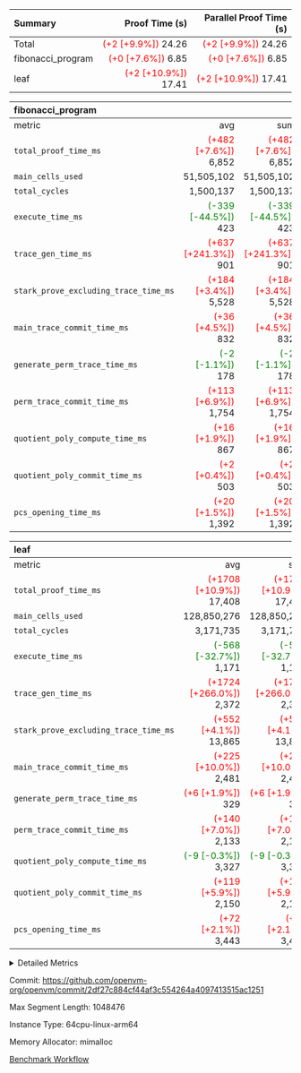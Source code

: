 | Summary | Proof Time (s) | Parallel Proof Time (s) |
|:---|---:|---:|
| Total | <span style='color: red'>(+2 [+9.9%])</span> 24.26 | <span style='color: red'>(+2 [+9.9%])</span> 24.26 |
| fibonacci_program | <span style='color: red'>(+0 [+7.6%])</span> 6.85 | <span style='color: red'>(+0 [+7.6%])</span> 6.85 |
| leaf | <span style='color: red'>(+2 [+10.9%])</span> 17.41 | <span style='color: red'>(+2 [+10.9%])</span> 17.41 |


| fibonacci_program |||||
|:---|---:|---:|---:|---:|
|metric|avg|sum|max|min|
| `total_proof_time_ms ` | <span style='color: red'>(+482 [+7.6%])</span> 6,852 | <span style='color: red'>(+482 [+7.6%])</span> 6,852 | <span style='color: red'>(+482 [+7.6%])</span> 6,852 | <span style='color: red'>(+482 [+7.6%])</span> 6,852 |
| `main_cells_used     ` |  51,505,102 |  51,505,102 |  51,505,102 |  51,505,102 |
| `total_cycles        ` |  1,500,137 |  1,500,137 |  1,500,137 |  1,500,137 |
| `execute_time_ms     ` | <span style='color: green'>(-339 [-44.5%])</span> 423 | <span style='color: green'>(-339 [-44.5%])</span> 423 | <span style='color: green'>(-339 [-44.5%])</span> 423 | <span style='color: green'>(-339 [-44.5%])</span> 423 |
| `trace_gen_time_ms   ` | <span style='color: red'>(+637 [+241.3%])</span> 901 | <span style='color: red'>(+637 [+241.3%])</span> 901 | <span style='color: red'>(+637 [+241.3%])</span> 901 | <span style='color: red'>(+637 [+241.3%])</span> 901 |
| `stark_prove_excluding_trace_time_ms` | <span style='color: red'>(+184 [+3.4%])</span> 5,528 | <span style='color: red'>(+184 [+3.4%])</span> 5,528 | <span style='color: red'>(+184 [+3.4%])</span> 5,528 | <span style='color: red'>(+184 [+3.4%])</span> 5,528 |
| `main_trace_commit_time_ms` | <span style='color: red'>(+36 [+4.5%])</span> 832 | <span style='color: red'>(+36 [+4.5%])</span> 832 | <span style='color: red'>(+36 [+4.5%])</span> 832 | <span style='color: red'>(+36 [+4.5%])</span> 832 |
| `generate_perm_trace_time_ms` | <span style='color: green'>(-2 [-1.1%])</span> 178 | <span style='color: green'>(-2 [-1.1%])</span> 178 | <span style='color: green'>(-2 [-1.1%])</span> 178 | <span style='color: green'>(-2 [-1.1%])</span> 178 |
| `perm_trace_commit_time_ms` | <span style='color: red'>(+113 [+6.9%])</span> 1,754 | <span style='color: red'>(+113 [+6.9%])</span> 1,754 | <span style='color: red'>(+113 [+6.9%])</span> 1,754 | <span style='color: red'>(+113 [+6.9%])</span> 1,754 |
| `quotient_poly_compute_time_ms` | <span style='color: red'>(+16 [+1.9%])</span> 867 | <span style='color: red'>(+16 [+1.9%])</span> 867 | <span style='color: red'>(+16 [+1.9%])</span> 867 | <span style='color: red'>(+16 [+1.9%])</span> 867 |
| `quotient_poly_commit_time_ms` | <span style='color: red'>(+2 [+0.4%])</span> 503 | <span style='color: red'>(+2 [+0.4%])</span> 503 | <span style='color: red'>(+2 [+0.4%])</span> 503 | <span style='color: red'>(+2 [+0.4%])</span> 503 |
| `pcs_opening_time_ms ` | <span style='color: red'>(+20 [+1.5%])</span> 1,392 | <span style='color: red'>(+20 [+1.5%])</span> 1,392 | <span style='color: red'>(+20 [+1.5%])</span> 1,392 | <span style='color: red'>(+20 [+1.5%])</span> 1,392 |

| leaf |||||
|:---|---:|---:|---:|---:|
|metric|avg|sum|max|min|
| `total_proof_time_ms ` | <span style='color: red'>(+1708 [+10.9%])</span> 17,408 | <span style='color: red'>(+1708 [+10.9%])</span> 17,408 | <span style='color: red'>(+1708 [+10.9%])</span> 17,408 | <span style='color: red'>(+1708 [+10.9%])</span> 17,408 |
| `main_cells_used     ` |  128,850,276 |  128,850,276 |  128,850,276 |  128,850,276 |
| `total_cycles        ` |  3,171,735 |  3,171,735 |  3,171,735 |  3,171,735 |
| `execute_time_ms     ` | <span style='color: green'>(-568 [-32.7%])</span> 1,171 | <span style='color: green'>(-568 [-32.7%])</span> 1,171 | <span style='color: green'>(-568 [-32.7%])</span> 1,171 | <span style='color: green'>(-568 [-32.7%])</span> 1,171 |
| `trace_gen_time_ms   ` | <span style='color: red'>(+1724 [+266.0%])</span> 2,372 | <span style='color: red'>(+1724 [+266.0%])</span> 2,372 | <span style='color: red'>(+1724 [+266.0%])</span> 2,372 | <span style='color: red'>(+1724 [+266.0%])</span> 2,372 |
| `stark_prove_excluding_trace_time_ms` | <span style='color: red'>(+552 [+4.1%])</span> 13,865 | <span style='color: red'>(+552 [+4.1%])</span> 13,865 | <span style='color: red'>(+552 [+4.1%])</span> 13,865 | <span style='color: red'>(+552 [+4.1%])</span> 13,865 |
| `main_trace_commit_time_ms` | <span style='color: red'>(+225 [+10.0%])</span> 2,481 | <span style='color: red'>(+225 [+10.0%])</span> 2,481 | <span style='color: red'>(+225 [+10.0%])</span> 2,481 | <span style='color: red'>(+225 [+10.0%])</span> 2,481 |
| `generate_perm_trace_time_ms` | <span style='color: red'>(+6 [+1.9%])</span> 329 | <span style='color: red'>(+6 [+1.9%])</span> 329 | <span style='color: red'>(+6 [+1.9%])</span> 329 | <span style='color: red'>(+6 [+1.9%])</span> 329 |
| `perm_trace_commit_time_ms` | <span style='color: red'>(+140 [+7.0%])</span> 2,133 | <span style='color: red'>(+140 [+7.0%])</span> 2,133 | <span style='color: red'>(+140 [+7.0%])</span> 2,133 | <span style='color: red'>(+140 [+7.0%])</span> 2,133 |
| `quotient_poly_compute_time_ms` | <span style='color: green'>(-9 [-0.3%])</span> 3,327 | <span style='color: green'>(-9 [-0.3%])</span> 3,327 | <span style='color: green'>(-9 [-0.3%])</span> 3,327 | <span style='color: green'>(-9 [-0.3%])</span> 3,327 |
| `quotient_poly_commit_time_ms` | <span style='color: red'>(+119 [+5.9%])</span> 2,150 | <span style='color: red'>(+119 [+5.9%])</span> 2,150 | <span style='color: red'>(+119 [+5.9%])</span> 2,150 | <span style='color: red'>(+119 [+5.9%])</span> 2,150 |
| `pcs_opening_time_ms ` | <span style='color: red'>(+72 [+2.1%])</span> 3,443 | <span style='color: red'>(+72 [+2.1%])</span> 3,443 | <span style='color: red'>(+72 [+2.1%])</span> 3,443 | <span style='color: red'>(+72 [+2.1%])</span> 3,443 |



<details>
<summary>Detailed Metrics</summary>

| group | num_segments | keygen_time_ms | commit_exe_time_ms |
| --- | --- | --- | --- |
| fibonacci_program | 1 | 355 | 7 | 

| group | air_name | quotient_deg | interactions | constraints |
| --- | --- | --- | --- | --- |
| fibonacci_program | AccessAdapterAir<16> | 2 | 5 | 14 | 
| fibonacci_program | AccessAdapterAir<2> | 2 | 5 | 14 | 
| fibonacci_program | AccessAdapterAir<32> | 2 | 5 | 14 | 
| fibonacci_program | AccessAdapterAir<4> | 2 | 5 | 14 | 
| fibonacci_program | AccessAdapterAir<64> | 2 | 5 | 14 | 
| fibonacci_program | AccessAdapterAir<8> | 2 | 5 | 14 | 
| fibonacci_program | BitwiseOperationLookupAir<8> | 2 | 2 | 4 | 
| fibonacci_program | MemoryMerkleAir<8> | 2 | 4 | 40 | 
| fibonacci_program | PersistentBoundaryAir<8> | 2 | 3 | 6 | 
| fibonacci_program | PhantomAir | 2 | 3 | 5 | 
| fibonacci_program | Poseidon2PeripheryAir<BabyBearParameters>, 1> | 2 | 1 | 286 | 
| fibonacci_program | ProgramAir | 1 | 1 | 4 | 
| fibonacci_program | RangeTupleCheckerAir<2> | 1 | 1 | 4 | 
| fibonacci_program | VariableRangeCheckerAir | 1 | 1 | 4 | 
| fibonacci_program | VmAirWrapper<Rv32BaseAluAdapterAir, BaseAluCoreAir<4, 8> | 2 | 19 | 43 | 
| fibonacci_program | VmAirWrapper<Rv32BaseAluAdapterAir, LessThanCoreAir<4, 8> | 2 | 17 | 39 | 
| fibonacci_program | VmAirWrapper<Rv32BaseAluAdapterAir, ShiftCoreAir<4, 8> | 2 | 23 | 90 | 
| fibonacci_program | VmAirWrapper<Rv32BranchAdapterAir, BranchEqualCoreAir<4> | 2 | 11 | 25 | 
| fibonacci_program | VmAirWrapper<Rv32BranchAdapterAir, BranchLessThanCoreAir<4, 8> | 2 | 13 | 41 | 
| fibonacci_program | VmAirWrapper<Rv32CondRdWriteAdapterAir, Rv32JalLuiCoreAir> | 2 | 10 | 22 | 
| fibonacci_program | VmAirWrapper<Rv32HintStoreAdapterAir, Rv32HintStoreCoreAir> | 2 | 15 | 17 | 
| fibonacci_program | VmAirWrapper<Rv32JalrAdapterAir, Rv32JalrCoreAir> | 2 | 16 | 20 | 
| fibonacci_program | VmAirWrapper<Rv32LoadStoreAdapterAir, LoadSignExtendCoreAir<4, 8> | 2 | 18 | 33 | 
| fibonacci_program | VmAirWrapper<Rv32LoadStoreAdapterAir, LoadStoreCoreAir<4> | 2 | 17 | 38 | 
| fibonacci_program | VmAirWrapper<Rv32MultAdapterAir, DivRemCoreAir<4, 8> | 2 | 25 | 88 | 
| fibonacci_program | VmAirWrapper<Rv32MultAdapterAir, MulHCoreAir<4, 8> | 2 | 24 | 38 | 
| fibonacci_program | VmAirWrapper<Rv32MultAdapterAir, MultiplicationCoreAir<4, 8> | 2 | 19 | 26 | 
| fibonacci_program | VmAirWrapper<Rv32RdWriteAdapterAir, Rv32AuipcCoreAir> | 2 | 11 | 15 | 
| fibonacci_program | VmConnectorAir | 2 | 3 | 9 | 
| leaf | AccessAdapterAir<2> | 4 | 5 | 12 | 
| leaf | AccessAdapterAir<4> | 4 | 5 | 12 | 
| leaf | AccessAdapterAir<8> | 4 | 5 | 12 | 
| leaf | FriReducedOpeningAir | 4 | 35 | 59 | 
| leaf | NativePoseidon2Air<BabyBearParameters>, 1> | 4 | 31 | 302 | 
| leaf | PhantomAir | 4 | 3 | 4 | 
| leaf | ProgramAir | 1 | 1 | 4 | 
| leaf | VariableRangeCheckerAir | 1 | 1 | 4 | 
| leaf | VmAirWrapper<BranchNativeAdapterAir, BranchEqualCoreAir<1> | 2 | 11 | 23 | 
| leaf | VmAirWrapper<JalNativeAdapterAir, JalCoreAir> | 4 | 7 | 6 | 
| leaf | VmAirWrapper<NativeAdapterAir<2, 0>, PublicValuesCoreAir> | 4 | 11 | 23 | 
| leaf | VmAirWrapper<NativeAdapterAir<2, 1>, FieldArithmeticCoreAir> | 4 | 15 | 23 | 
| leaf | VmAirWrapper<NativeLoadStoreAdapterAir<1>, NativeLoadStoreCoreAir<1> | 4 | 19 | 31 | 
| leaf | VmAirWrapper<NativeVectorizedAdapterAir<4>, FieldExtensionCoreAir> | 4 | 15 | 23 | 
| leaf | VmConnectorAir | 4 | 3 | 8 | 
| leaf | VolatileBoundaryAir | 4 | 4 | 16 | 

| group | air_name | idx | rows | prep_cols | perm_cols | main_cols | cells |
| --- | --- | --- | --- | --- | --- | --- | --- |
| leaf | AccessAdapterAir<2> | 0 | 524,288 |  | 16 | 11 | 14,155,776 | 
| leaf | AccessAdapterAir<4> | 0 | 262,144 |  | 16 | 13 | 7,602,176 | 
| leaf | AccessAdapterAir<8> | 0 | 65,536 |  | 16 | 17 | 2,162,688 | 
| leaf | FriReducedOpeningAir | 0 | 131,072 |  | 76 | 64 | 18,350,080 | 
| leaf | NativePoseidon2Air<BabyBearParameters>, 1> | 0 | 32,768 |  | 36 | 348 | 12,582,912 | 
| leaf | PhantomAir | 0 | 32,768 |  | 8 | 6 | 458,752 | 
| leaf | ProgramAir | 0 | 131,072 |  | 8 | 10 | 2,359,296 | 
| leaf | VariableRangeCheckerAir | 0 | 262,144 | 2 | 8 | 1 | 2,359,296 | 
| leaf | VmAirWrapper<BranchNativeAdapterAir, BranchEqualCoreAir<1> | 0 | 1,048,576 |  | 28 | 23 | 53,477,376 | 
| leaf | VmAirWrapper<JalNativeAdapterAir, JalCoreAir> | 0 | 131,072 |  | 12 | 10 | 2,883,584 | 
| leaf | VmAirWrapper<NativeAdapterAir<2, 0>, PublicValuesCoreAir> | 0 | 64 |  | 16 | 23 | 2,496 | 
| leaf | VmAirWrapper<NativeAdapterAir<2, 1>, FieldArithmeticCoreAir> | 0 | 2,097,152 |  | 20 | 30 | 104,857,600 | 
| leaf | VmAirWrapper<NativeLoadStoreAdapterAir<1>, NativeLoadStoreCoreAir<1> | 0 | 2,097,152 |  | 24 | 41 | 136,314,880 | 
| leaf | VmAirWrapper<NativeVectorizedAdapterAir<4>, FieldExtensionCoreAir> | 0 | 32,768 |  | 20 | 40 | 1,966,080 | 
| leaf | VmConnectorAir | 0 | 2 | 1 | 8 | 4 | 24 | 
| leaf | VolatileBoundaryAir | 0 | 524,288 |  | 8 | 11 | 9,961,472 | 

| group | air_name | segment | rows | prep_cols | perm_cols | main_cols | cells |
| --- | --- | --- | --- | --- | --- | --- | --- |
| fibonacci_program | AccessAdapterAir<8> | 0 | 64 |  | 24 | 17 | 2,624 | 
| fibonacci_program | BitwiseOperationLookupAir<8> | 0 | 65,536 | 3 | 8 | 2 | 655,360 | 
| fibonacci_program | MemoryMerkleAir<8> | 0 | 512 |  | 20 | 32 | 26,624 | 
| fibonacci_program | PersistentBoundaryAir<8> | 0 | 64 |  | 12 | 20 | 2,048 | 
| fibonacci_program | PhantomAir | 0 | 2 |  | 12 | 6 | 36 | 
| fibonacci_program | Poseidon2PeripheryAir<BabyBearParameters>, 1> | 0 | 256 |  | 8 | 300 | 78,848 | 
| fibonacci_program | ProgramAir | 0 | 4,096 |  | 8 | 10 | 73,728 | 
| fibonacci_program | RangeTupleCheckerAir<2> | 0 | 524,288 | 2 | 8 | 1 | 4,718,592 | 
| fibonacci_program | VariableRangeCheckerAir | 0 | 262,144 | 2 | 8 | 1 | 2,359,296 | 
| fibonacci_program | VmAirWrapper<Rv32BaseAluAdapterAir, BaseAluCoreAir<4, 8> | 0 | 1,048,576 |  | 80 | 36 | 121,634,816 | 
| fibonacci_program | VmAirWrapper<Rv32BaseAluAdapterAir, LessThanCoreAir<4, 8> | 0 | 524,288 |  | 40 | 37 | 40,370,176 | 
| fibonacci_program | VmAirWrapper<Rv32BaseAluAdapterAir, ShiftCoreAir<4, 8> | 0 | 2 |  | 52 | 53 | 210 | 
| fibonacci_program | VmAirWrapper<Rv32BranchAdapterAir, BranchEqualCoreAir<4> | 0 | 262,144 |  | 48 | 26 | 19,398,656 | 
| fibonacci_program | VmAirWrapper<Rv32BranchAdapterAir, BranchLessThanCoreAir<4, 8> | 0 | 8 |  | 56 | 32 | 704 | 
| fibonacci_program | VmAirWrapper<Rv32CondRdWriteAdapterAir, Rv32JalLuiCoreAir> | 0 | 131,072 |  | 44 | 18 | 8,126,464 | 
| fibonacci_program | VmAirWrapper<Rv32HintStoreAdapterAir, Rv32HintStoreCoreAir> | 0 | 4 |  | 36 | 26 | 248 | 
| fibonacci_program | VmAirWrapper<Rv32JalrAdapterAir, Rv32JalrCoreAir> | 0 | 16 |  | 36 | 28 | 1,024 | 
| fibonacci_program | VmAirWrapper<Rv32LoadStoreAdapterAir, LoadStoreCoreAir<4> | 0 | 32 |  | 72 | 40 | 3,584 | 
| fibonacci_program | VmAirWrapper<Rv32RdWriteAdapterAir, Rv32AuipcCoreAir> | 0 | 16 |  | 28 | 21 | 784 | 
| fibonacci_program | VmConnectorAir | 0 | 2 | 1 | 12 | 4 | 32 | 

| group | idx | trace_gen_time_ms | total_proof_time_ms | total_cycles | total_cells | stark_prove_excluding_trace_time_ms | quotient_poly_compute_time_ms | quotient_poly_commit_time_ms | perm_trace_commit_time_ms | pcs_opening_time_ms | main_trace_commit_time_ms | main_cells_used | generate_perm_trace_time_ms | execute_time_ms |
| --- | --- | --- | --- | --- | --- | --- | --- | --- | --- | --- | --- | --- | --- | --- |
| leaf | 0 | 2,372 | 17,408 | 3,171,735 | 369,494,488 | 13,865 | 3,327 | 2,150 | 2,133 | 3,443 | 2,481 | 128,850,276 | 329 | 1,171 | 

| group | segment | trace_gen_time_ms | total_proof_time_ms | total_cycles | total_cells | stark_prove_excluding_trace_time_ms | quotient_poly_compute_time_ms | quotient_poly_commit_time_ms | perm_trace_commit_time_ms | pcs_opening_time_ms | main_trace_commit_time_ms | main_cells_used | generate_perm_trace_time_ms | execute_time_ms |
| --- | --- | --- | --- | --- | --- | --- | --- | --- | --- | --- | --- | --- | --- | --- |
| fibonacci_program | 0 | 901 | 6,852 | 1,500,137 | 197,453,854 | 5,528 | 867 | 503 | 1,754 | 1,392 | 832 | 51,505,102 | 178 | 423 | 

</details>


Commit: https://github.com/openvm-org/openvm/commit/2df27c884cf44af3c554264a4097413515ac1251

Max Segment Length: 1048476

Instance Type: 64cpu-linux-arm64

Memory Allocator: mimalloc

[Benchmark Workflow](https://github.com/openvm-org/openvm/actions/runs/12643111692)
